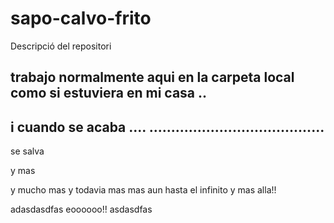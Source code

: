 ﻿sapo-calvo-frito
================

Descripció del repositori 


trabajo normalmente aqui en la carpeta local como si estuviera en mi casa ..
-------------------------------------------------
i cuando se acaba  .... 
........................................
---------------------------------------------------------------------------------
se salva

y mas

y mucho mas
y todavia mas 
mas aun
hasta el infinito y mas alla!!

adasdasdfas
eoooooo!!
asdasdfas